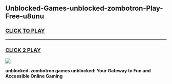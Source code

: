 
## Unblocked-Games-unblocked-zombotron-Play-Free-u8unu
<h3>
<a href="https://premium76.site?title=unblocked-zombotron&ref=23A">CLICK TO PLAY</a></h3>
<hr>

<h3>
<a href="https://premium76.site?title=unblocked-zombotron&ref=23A">CLICK 2 PLAY</a>
  
</h3>

<a href="https://premium76.site?title=unblocked-zombotron&ref=23A"><img src="https://clearcache.store/games.png"></a>


**unblocked-zombotron games unblocked: Your Gateway to Fun and Accessible Online Gaming**
